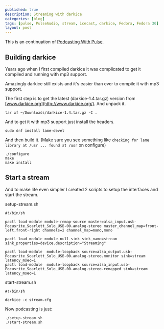 ```yaml
---
published: true
description: Streaming with darkice
categories: [blog]
tags: [pulse, PulseAudio, stream, icecast, darkice, Fedora, Fedora 30]
layout: post
---
```


This is an continuation of [Podcasting With Pulse](/blog/2018/11/11/Podcasting-with-pulse/).

## Building darkice

Years ago when I first compiled darkice it was complicated to get
it compiled and running with mp3 support. 

Amazingly darkice still exists and it's easier than ever to compile 
it with mp3 support.

The first step is to get the latest (darkice-1.4.tar.gz) version
from [www.darkice.org](http://www.darkice.org/). And unpack it.

```
tar xf ~/Downloads/darkice-1.4.tar.gz -C .
```

And to get it with mp3 support just install the headers.

```
sudo dnf install lame-devel
```

And then build it. 
(Make sure you see something like `checking for lame library at /usr ... found at /usr` on configure)

```
./configure
make
make install
```

## Start a stream

And to make life even simpler I created 2 scripts to setup the interfaces and start the stream.


setup-stream.sh
```
#!/bin/sh

pactl load-module module-remap-source master=alsa_input.usb-Focusrite_Scarlett_Solo_USB-00.analog-stereo master_channel_map=front-left,front-right channels=2 channel_map=mono,mono

pactl load-module module-null-sink sink_name=stream sink_properties=device.description="Streaming"

pactl load-module  module-loopback source=alsa_output.usb-Focusrite_Scarlett_Solo_USB-00.analog-stereo.monitor sink=stream latency_msec=1
pactl load-module  module-loopback source=alsa_input.usb-Focusrite_Scarlett_Solo_USB-00.analog-stereo.remapped sink=stream latency_msec=1

```


start-stream.sh
```
#!/bin/sh

darkice -c stream.cfg
```

Now podcasting is just:

```
./setup-stream.sh
./start-stream.sh
```
